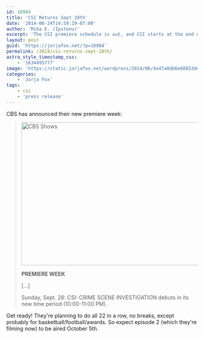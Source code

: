 ```yaml
---
id: 10984
title: 'CSI Returns Sept 28th'
date: '2014-06-24T14:59:19-07:00'
author: 'Mika E. (Ipstenu)'
excerpt: 'The CSI premiere schedule is out, and CSI starts at the end of September.'
layout: post
guid: 'https://jorjafox.net/?p=10984'
permalink: /2014/csi-returns-sept-28th/
astra_style_timestamp_css:
    - '1634495777'
image: 'https://static.jorjafox.net/wordpress/2014/06/4a47a0db6e60853dedfcfdf08a5ca249.png'
categories:
    - 'Jorja Fox'
tags:
    - csi
    - 'press release'
---
```


CBS has announced their new premiere week:
<blockquote><img class="aligncenter size-large wp-image-10985" src="//static.jorjafox.net/wordpress/2014/06/4a47a0db6e60853dedfcfdf08a5ca249.png" alt="CBS Shows" width="600" height="377" />

**PREMIERE WEEK**

[...]

Sunday, Sept. 28: CSI: CRIME SCENE INVESTIGATION debuts in its new time period (10:00-11:00 PM).</blockquote>
Get ready! They're planning to do all 22 in a row, no breaks, except probably for basketball/football/awards. So expect episode 2 (which they're filming now) to be aired October 5th.
